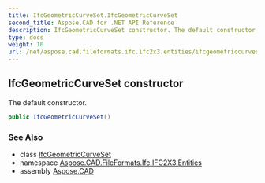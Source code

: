 ```yaml
---
title: IfcGeometricCurveSet.IfcGeometricCurveSet
second_title: Aspose.CAD for .NET API Reference
description: IfcGeometricCurveSet constructor. The default constructor
type: docs
weight: 10
url: /net/aspose.cad.fileformats.ifc.ifc2x3.entities/ifcgeometriccurveset/ifcgeometriccurveset/
---
```

## IfcGeometricCurveSet constructor

The default constructor.

```csharp
public IfcGeometricCurveSet()
```

### See Also

* class [IfcGeometricCurveSet](../)
* namespace [Aspose.CAD.FileFormats.Ifc.IFC2X3.Entities](../../ifcgeometriccurveset/)
* assembly [Aspose.CAD](../../../)


